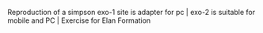 Reproduction of a simpson exo-1 site is adapter for pc | exo-2 is suitable for mobile and PC | Exercise for Elan Formation

